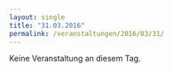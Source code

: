 ```yaml
---
layout: single
title: "31.03.2016"
permalink: /veranstaltungen/2016/03/31/
---
```


Keine Veranstaltung an diesem Tag.
